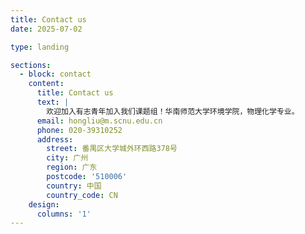 ```yaml
---
title: Contact us
date: 2025-07-02

type: landing

sections:
  - block: contact
    content:
      title: Contact us
      text: |
        欢迎加入有志青年加入我们课题组！华南师范大学环境学院，物理化学专业。
      email: hongliu@m.scnu.edu.cn
      phone: 020-39310252
      address:
        street: 番禺区大学城外环西路378号
        city: 广州
        region: 广东
        postcode: '510006'
        country: 中国
        country_code: CN
    design:
      columns: '1'
---
```

